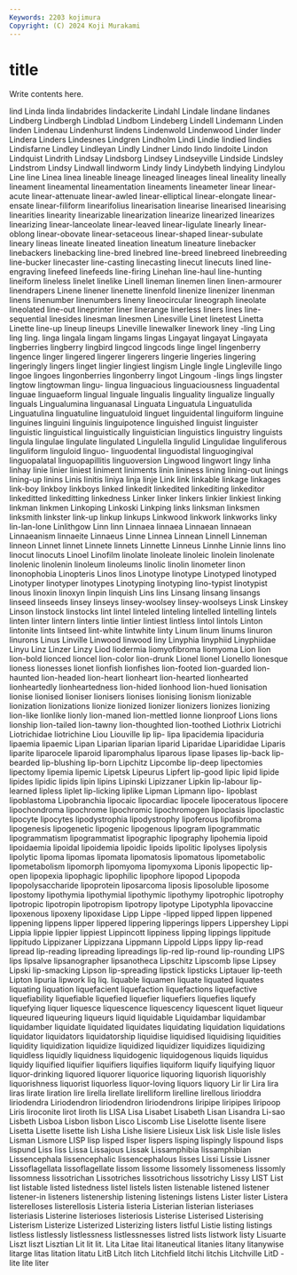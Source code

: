 ```yaml
---
Keywords: 2203 kojimura
Copyright: (C) 2024 Koji Murakami
---
```


# title

Write contents here.



lind Linda linda lindabrides lindackerite Lindahl Lindale lindane lindanes Lindberg
Lindbergh Lindblad Lindbom Lindeberg Lindell Lindemann Linden linden Lindenau Lindenhurst
lindens Lindenwold Lindenwood Linder linder Lindera Linders Lindesnes Lindgren Lindholm
Lindi Lindie lindied lindies Lindisfarne Lindley Lindleyan Lindly Lindner Lindo
lindo lindoite Lindon Lindquist Lindrith Lindsay Lindsborg Lindsey Lindseyville Lindside
Lindsley Lindstrom Lindsy Lindwall lindworm Lindy lindy Lindybeth lindying Lindylou
Line line Linea linea lineable lineage lineaged lineages lineal lineality
lineally lineament lineamental lineamentation lineaments lineameter linear linear-acute linear-attenuate linear-awled
linear-elliptical linear-elongate linear-ensate linear-filiform linearifolius linearisation linearise linearised linearising linearities
linearity linearizable linearization linearize linearized linearizes linearizing linear-lanceolate linear-leaved linear-ligulate
linearly linear-oblong linear-obovate linear-setaceous linear-shaped linear-subulate lineary lineas lineate lineated
lineation lineatum lineature linebacker linebackers linebacking line-bred linebred line-breed linebreed
linebreeding line-bucker linecaster line-casting linecasting linecut linecuts lined line-engraving linefeed
linefeeds line-firing Linehan line-haul line-hunting lineiform lineless linelet linelike Linell
lineman linemen linen linen-armourer linendrapers Linene linener linenette linenfold linenize
linenizer linenman linens linenumber linenumbers lineny lineocircular lineograph lineolate lineolated
line-out lineprinter liner linerange linerless liners lines line-sequential linesides linesman
linesmen Linesville Linet linetest Linetta Linette line-up lineup lineups Lineville
linewalker linework liney -ling Ling ling ling. linga lingala lingam
lingams lingas Lingayat lingayat Lingayata lingberries lingberry lingbird lingcod lingcods
linge lingel lingenberry lingence linger lingered lingerer lingerers lingerie lingeries
lingering lingeringly lingers linget lingier lingiest lingism Lingle lingle Lingleville
lingo lingoe lingoes lingonberries lingonberry lingot Lingoum -lings lings lingster
lingtow lingtowman lingu- lingua linguacious linguaciousness linguadental linguae linguaeform lingual
linguale lingualis linguality lingualize lingually linguals Lingualumina linguanasal Linguata Linguatula
Linguatulida Linguatulina linguatuline linguatuloid linguet linguidental linguiform linguine linguines linguini
linguinis linguipotence linguished linguist linguister linguistic linguistical linguistically linguistician linguistics
linguistry linguists lingula lingulae lingulate lingulated Lingulella lingulid Lingulidae linguliferous
linguliform linguloid linguo- linguodental linguodistal linguogingival linguopalatal linguopapillitis linguoversion Lingwood
lingwort lingy linha linhay linie linier liniest liniment liniments linin
lininess lining lining-out linings lining-up linins Linis linitis liniya linja
linje Link link linkable linkage linkages link-boy linkboy linkboys linked
linkedit linkedited linkediting linkeditor linkeditted linkeditting linkedness Linker linker linkers
linkier linkiest linking linkman linkmen Linkoping Linkoski Linkping links linksman
linksmen linksmith linkster link-up linkup linkups Linkwood linkwork linkworks linky
lin-lan-lone Linlithgow Linn linn Linnaea linnaea Linnaean linnaean Linnaeanism linnaeite
Linnaeus Linne Linnea Linnean Linnell Linneman linneon Linnet linnet Linnete
linnets Linnette Linneus Linnhe Linnie linns lino linocut linocuts Linoel
Linofilm linolate linoleate linoleic linolein linolenate linolenic linolenin linoleum linoleums
linolic linolin linometer linon linonophobia Linopteris Linos linos Linotype linotype
Linotyped linotyped Linotyper linotyper linotypes Linotyping linotyping lino-typist linotypist linous
linoxin linoxyn linpin linquish Lins lins Linsang linsang linsangs linseed
linseeds linsey linseys linsey-woolsey linsey-woolseys Linsk Linskey Linson linstock linstocks
lint lintel linteled linteling lintelled lintelling lintels linten linter lintern
linters lintie lintier lintiest lintless lintol lintols Linton lintonite lints
lintseed lint-white lintwhite linty Linum linum linums linuron linurons Linus
Linville Linwood linwood liny Linyphia linyphiid Linyphiidae Linyu Linz Linzer
Linzy Liod liodermia liomyofibroma liomyoma Lion lion lion-bold lionced lioncel
lion-color lion-drunk Lionel lionel Lionello lionesque lioness lionesses lionet lionfish
lionfishes lion-footed lion-guarded lion-haunted lion-headed lion-heart lionheart lion-hearted lionhearted lionheartedly
lionheartedness lion-hided lionhood lion-hued lionisation lionise lionised lioniser lionisers lionises
lionising lionism lionizable lionization lionizations lionize lionized lionizer lionizers lionizes
lionizing lion-like lionlike lionly lion-maned lion-mettled lionne lionproof Lions lions
lionship lion-tailed lion-tawny lion-thoughted lion-toothed Liothrix Liotrichi Liotrichidae liotrichine Liou
Liouville lip lip- lipa lipacidemia lipaciduria lipaemia lipaemic Lipan Liparian
liparian liparid Liparidae Liparididae Liparis liparite liparocele liparoid liparomphalus liparous
lipase lipases lip-back lip-bearded lip-blushing lip-born Lipchitz Lipcombe lip-deep lipectomies
lipectomy lipemia lipemic Lipetsk Lipeurus Lipfert lip-good lipic lipid lipide
lipides lipidic lipids lipin lipins Lipinski Lipizzaner Lipkin lip-labour lip-learned
lipless liplet lip-licking liplike Lipman Lipmann lipo- lipoblast lipoblastoma Lipobranchia
lipocaic lipocardiac lipocele lipoceratous lipocere lipochondroma lipochrome lipochromic lipochromogen lipoclasis
lipoclastic lipocyte lipocytes lipodystrophia lipodystrophy lipoferous lipofibroma lipogenesis lipogenetic lipogenic
lipogenous lipogram lipogrammatic lipogrammatism lipogrammatist lipographic lipography lipohemia lipoid lipoidaemia
lipoidal lipoidemia lipoidic lipoids lipolitic lipolyses lipolysis lipolytic lipoma lipomas
lipomata lipomatosis lipomatous lipometabolic lipometabolism lipomorph lipomyoma lipomyxoma Liponis lipopectic
lip-open lipopexia lipophagic lipophilic lipophore lipopod Lipopoda lipopolysaccharide lipoprotein liposarcoma
liposis liposoluble liposome lipostomy lipothymia lipothymial lipothymic lipothymy lipotrophic lipotrophy
lipotropic lipotropin lipotropism lipotropy lipotype Lipotyphla lipovaccine lipoxenous lipoxeny lipoxidase
Lipp Lippe -lipped lipped lippen lippened lippening lippens lipper lippered
lippering lipperings lippers Lippershey Lippi Lippia lippie lippier lippiest Lippincott
lippiness lipping lippings lippitude lippitudo Lippizaner Lippizzana Lippmann Lippold Lipps
lippy lip-read lipread lip-reading lipreading lipreadings lip-red lip-round lip-rounding LIPS
lips lipsalve lipsanographer lipsanotheca Lipschitz Lipscomb lipse Lipsey Lipski lip-smacking
Lipson lip-spreading lipstick lipsticks Liptauer lip-teeth Lipton lipuria lipwork liq
liq. liquable liquamen liquate liquated liquates liquating liquation liquefacient liquefaction
liquefactions liquefactive liquefiability liquefiable liquefied liquefier liquefiers liquefies liquefy liquefying
liquer liquesce liquescence liquescency liquescent liquet liqueur liqueured liqueuring liqueurs
liquid liquidable Liquidambar liquidambar liquidamber liquidate liquidated liquidates liquidating liquidation
liquidations liquidator liquidators liquidatorship liquidise liquidised liquidising liquidities liquidity liquidization
liquidize liquidized liquidizer liquidizes liquidizing liquidless liquidly liquidness liquidogenic liquidogenous
liquids liquidus liquidy liquified liquifier liquifiers liquifies liquiform liquify liquifying
liquor liquor-drinking liquored liquorer liquorice liquoring liquorish liquorishly liquorishness liquorist
liquorless liquor-loving liquors liquory Lir lir Lira lira liras lirate
liration lire lirella lirellate lirelliform lirelline lirellous lirioddra liriodendra Liriodendron
liriodendron liriodendrons liripipe liripipes liripoop Liris liroconite lirot liroth lis
LISA Lisa Lisabet Lisabeth Lisan Lisandra Li-sao Lisbeth Lisboa Lisbon
lisbon Lisco Liscomb Lise Liselotte lisente lisere Lisetta Lisette lisette
lish Lisha Lishe lisiere Lisieux Lisk lisk Lisle lisle lisles
Lisman Lismore LISP lisp lisped lisper lispers lisping lispingly lispound
lisps lispund Liss liss Lissa Lissajous Lissak Lissamphibia lissamphibian Lissencephala
lissencephalic lissencephalous lisses Lissi Lissie Lissner Lissoflagellata lissoflagellate lissom lissome
lissomely lissomeness lissomly lissomness lissotrichan Lissotriches lissotrichous lissotrichy Lissy LIST
List list listable listed listedness listel listels listen listenable listened
listener listener-in listeners listenership listening listenings listens Lister lister Listera
listerelloses listerellosis Listeria listeria Listerian listerian listeriases listeriasis Listerine listerioses
listeriosis Listerise Listerised Listerising Listerism Listerize Listerized Listerizing listers listful
Listie listing listings listless listlessly listlessness listlessnesses listred lists listwork
listy Lisuarte Liszt liszt Lisztian Lit lit lit. Lita Litae
litai litaneutical litanies litany litanywise litarge litas litation litatu LitB
Litch litch Litchfield litchi litchis Litchville LitD -lite lite liter
